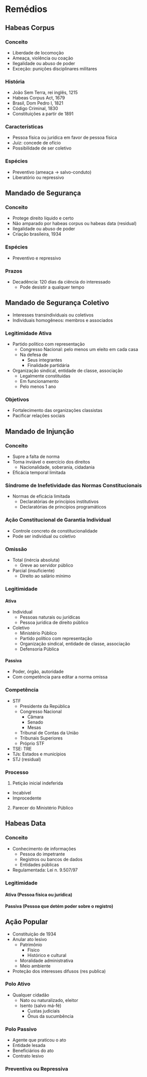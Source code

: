 # Remédios

## Habeas Corpus

### Conceito

- Liberdade de locomoção
- Ameaça, violência ou coação
- Ilegalidade ou abuso de poder
- Exceção: punições disciplinares militares

### História

- João Sem Terra, rei inglês, 1215
- Habeas Corpus Act, 1679
- Brasil, Dom Pedro I, 1821
- Código Criminal, 1830
- Constituições a partir de 1891

### Características

- Pessoa física ou jurídica em favor de pessoa física
- Juiz: concede de ofício
- Possibilidade de ser coletivo

### Espécies

- Preventivo (ameaça -> salvo-conduto)
- Liberatório ou repressivo

## Mandado de Segurança

### Conceito

- Protege direito líquido e certo
- Não amparado por habeas corpus ou habeas data (residual)
- Ilegalidade ou abuso de poder
- Criação brasileira, 1934

### Espécies

- Preventivo e repressivo

### Prazos

- Decadência: 120 dias da ciência do interessado
  - Pode desistir a qualquer tempo

## Mandado de Segurança Coletivo

- Interesses transindividuais ou coletivos
- Individuais homogêneos: membros e associados

### Legitimidade Ativa

- Partido político com representação
  - Congresso Nacional: pelo menos um eleito em cada casa
  - Na defesa de
    - Seus integrantes
    - Finalidade partidária
- Organização sindical, entidade de classe, associação
  - Legalmente constituídas
  - Em funcionamento
  - Pelo menos 1 ano

### Objetivos

- Fortalecimento das organizações classistas
- Pacificar relações sociais

## Mandado de Injunção

### Conceito

- Supre a falta de norma
- Torna inviável o exercício dos direitos
  - Nacionalidade, soberania, cidadania
- Eficácia temporal limitada

### Síndrome de Inefetividade das Normas Constitucionais

- Normas de eficácia limitada
  - Declaratórias de princípios institutivos
  - Declaratórias de princípios programáticos

### Ação Constitucional de Garantia Individual

- Controle concreto de constitucionalidade
- Pode ser individual ou coletivo

### Omissão

- Total (inércia absoluta)
  - Greve ao servidor público
- Parcial (insuficiente)
  - Direito ao salário mínimo

### Legitimidade

#### Ativa

- Individual
  - Pessoas naturais ou jurídicas
  - Pessoa jurídica de direito público
- Coletivo
  - Ministério Público
  - Partido político com representação
  - Organização sindical, entidade de classe, associação
  - Defensoria Pública

#### Passiva

- Poder, órgão, autoridade
- Com competência para editar a norma omissa

### Competência

- STF
  - Presidente da República
  - Congresso Nacional
    - Câmara
    - Senado
    - Mesas
  - Tribunal de Contas da União
  - Tribunais Superiores
  - Próprio STF
- TSE: TRE
- TJs: Estados e municípios
- STJ (residual)

### Processo

1. Petição inicial indeferida

- Incabível
- Improcedente

2. Parecer do Ministério Público

## Habeas Data

### Conceito

- Conhecimento de informações
  - Pessoa do impetrante
  - Registros ou bancos de dados
  - Entidades públicas
- Regulamentada: Lei n. 9.507/97

### Legitimidade

#### Ativa (Pessoa física ou jurídica)

#### Passiva (Pessoa que detém poder sobre o registro)

## Ação Popular

- Constituição de 1934
- Anular ato lesivo
  - Patrimônio
    - Físico
    - Histórico e cultural
  - Moralidade administrativa
  - Meio ambiente
- Proteção dos interesses difusos (res publica)

### Polo Ativo

- Qualquer cidadão
  - Nato ou naturalizado, eleitor
  - Isento (salvo má-fé)
    - Custas judiciais
    - Ônus da sucumbência

### Polo Passivo

- Agente que praticou o ato
- Entidade lesada
- Beneficiários do ato
- Contrato lesivo

### Preventiva ou Repressiva
